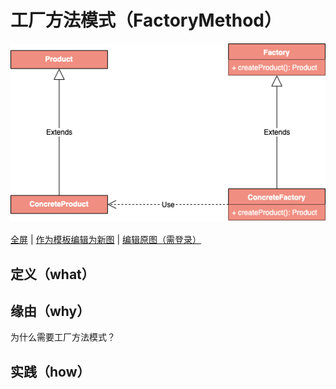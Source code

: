 # 工厂方法模式（FactoryMethod）

![工厂方法模式](https://raw.githubusercontent.com/CodePoem/VDesignPatterns/master/docs/drawio/FactoryMethod.png)

<a href = "https://www.draw.io/?lightbox=1#Uhttps://raw.githubusercontent.com/CodePoem/VDesignPatterns/master/docs/drawio/FactoryMethod.png">全屏</a> |
<a href = "https://www.draw.io/#Uhttps://raw.githubusercontent.com/CodePoem/VDesignPatterns/master/docs/drawio/FactoryMethod.png">作为模板编辑为新图</a> |
<a href = "https://www.draw.io/#HCodePoem/VDesignPatterns/master/docs/drawio/FactoryMethod.drawio">编辑原图（需登录）</a>

## 定义（what）

## 缘由（why）

为什么需要工厂方法模式？

## 实践（how）
